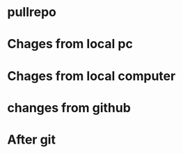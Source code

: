 # pullrepo

# Chages from local pc

# Chages from local computer

# changes from github

# After git
